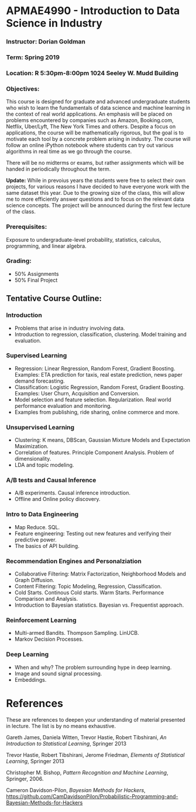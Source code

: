 # APMAE4990 - Introduction to Data Science in Industry

### Instructor: Dorian Goldman
### Term: Spring 2019
### Location: R 5:30pm-8:00pm 1024 Seeley W. Mudd Building

### Objectives: 
This course is designed for graduate and advanced undergraduate students who wish to learn the fundamentals of data science and machine learning in the context of real world applications. An emphasis will be placed on problems encountered by companies such as Amazon, Booking.com, Netflix, Uber/Lyft, The New York Times and others. Despite a focus on applications, the course will be mathematically rigorous, but the goal is to motivate each tool by a concrete problem arising in industry. The course will follow an online iPython notebook where students can try out various algorithms in real time as we go through the course.


There will be no midterms or exams, but rather assignments which will be handed in periodically throughout the term. 

**Update:** While in prevoius years the students were free to select their own projects, for various reasons I have decided to have everyone work with the same dataset this year. Due to the growing size of the class, this will allow me to more efficiently answer questions and to focus on the relevant data science concepts.  The project will be announced during the first few lecture of the class. 


### Prerequisites:
 Exposure to undergraduate-level probability, statistics, calculus, programming, and linear algebra.


### Grading:
- 50% Assignments
- 50% Final Project

## Tentative Course Outline:

### Introduction
- Problems that arise in industry involving data.
- Introduction to regression, classification, clustering. Model training and evaluation.

###  Supervised Learning

- Regression: Linear Regression, Random Forest, Gradient Boosting. Examples: ETA prediction for taxis, real estate prediction, news paper demand forecasting. 
- Classification: Logistic Regression, Random Forest, Gradient Boosting. Examples: User Churn, Acquisition and Conversion. 
- Model selection and feature selection. Regularization. Real world performance evaluation and monitoring. 
- Examples from publishing, ride sharing, online commerce and more.

### Unsupervised Learning
- Clustering: K means, DBScan, Gaussian Mixture Models and Expectation Maximization. 
- Correlation of features. Principle Component Analysis. Problem of dimensionality. 
- LDA and topic modeling. 

### A/B tests and Causal Inference 
- A/B experiments. Causal inference introduction.
- Offline and Online policy discovery. 

### Intro to Data Engineering
- Map Reduce. SQL. 
- Feature engineering: Testing out new features and verifying their predictive power.
- The basics of API building. 

### Recommendation Engines and Personalziation
- Collaborative Filtering: Matrix Factorization, Neighborhood Models and Graph Diffusion.
- Content Filtering: Topic Modeling, Regression, Classification.
- Cold Starts. Continous Cold starts. Warm Starts. Performance Comparison and Analysis. 
- Introduction to Bayesian statistics. Bayesian vs. Frequentist approach.

### Reinforcement Learning
- Multi-armed Bandits. Thompson Sampling. LinUCB.
- Markov Decision Processes. 

### Deep Learning 
- When and why? The problem surrounding hype in deep learning.
- Image and sound signal processing. 
- Embeddings. 



# References

 These are references to deepen your understanding of material presented in lecture. The list is by no means exhaustive.		

Gareth James, Daniela Witten, Trevor Hastie, Robert Tibshirani, *An Introduction to Statistical Learning*, Springer 2013		 				
			
Trevor Hastie, Robert Tibshirani, Jerome Friedman, *Elements of Statistical Learning*, Springer 2013						 					

Christopher M. Bishop, *Pattern Recognition and Machine Learning*, Springer, 2006.						 							

Cameron Davidson-Pilon, *Bayesian Methods for Hackers*, https://github.com/CamDavidsonPilon/Probabilistic-Programming-and-Bayesian-Methods-for-Hackers	

